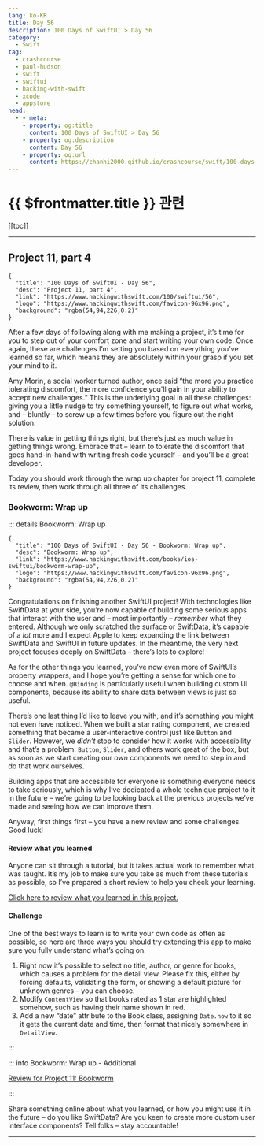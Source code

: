 ```yaml
---
lang: ko-KR
title: Day 56
description: 100 Days of SwiftUI > Day 56
category:
  - Swift
tag: 
  - crashcourse
  - paul-hudson
  - swift
  - swiftui
  - hacking-with-swift
  - xcode
  - appstore
head:
  - - meta:
    - property: og:title
      content: 100 Days of SwiftUI > Day 56
    - property: og:description
      content: Day 56
    - property: og:url
      content: https://chanhi2000.github.io/crashcourse/swift/100-days-of-swiftui/56.html
---
```


# {{ $frontmatter.title }} 관련

[[toc]]

---

## Project 11, part 4

```component VPCard
{
  "title": "100 Days of SwiftUI - Day 56",
  "desc": "Project 11, part 4",
  "link": "https://www.hackingwithswift.com/100/swiftui/56",
  "logo": "https://www.hackingwithswift.com/favicon-96x96.png",
  "background": "rgba(54,94,226,0.2)"
}
```

After a few days of following along with me making a project, it’s time for you to step out of your comfort zone and start writing your own code. Once again, these are challenges I’m setting you based on everything you’ve learned so far, which means they are absolutely within your grasp if you set your mind to it.

Amy Morin, a social worker turned author, once said “the more you practice tolerating discomfort, the more confidence you'll gain in your ability to accept new challenges.” This is the underlying goal in all these challenges: giving you a little nudge to try something yourself, to figure out what works, and – bluntly – to screw up a few times before you figure out the right solution.

There is value in getting things right, but there’s just as much value in getting things wrong. Embrace that – learn to tolerate the discomfort that goes hand-in-hand with writing fresh code yourself – and you’ll be a great developer.

Today you should work through the wrap up chapter for project 11, complete its review, then work through all three of its challenges.

### Bookworm: Wrap up

::: details Bookworm: Wrap up

```component VPCard
{
  "title": "100 Days of SwiftUI - Day 56 - Bookworm: Wrap up",
  "desc": "Bookworm: Wrap up",
  "link": "https://www.hackingwithswift.com/books/ios-swiftui/bookworm-wrap-up",
  "logo": "https://www.hackingwithswift.com/favicon-96x96.png",
  "background": "rgba(54,94,226,0.2)"
}
```

Congratulations on finishing another SwiftUI project! With technologies like SwiftData at your side, you’re now capable of building some serious apps that interact with the user and – most importantly – _remember_ what they entered. Although we only scratched the surface or SwiftData, it’s capable of a _lot_ more and I expect Apple to keep expanding the link between SwiftData and SwiftUI in future updates. In the meantime, the very next project focuses deeply on SwiftData – there’s lots to explore!

As for the other things you learned, you’ve now even more of SwiftUI’s property wrappers, and I hope you’re getting a sense for which one to choose and when. `@Binding` is particularly useful when building custom UI components, because its ability to share data between views is just so useful.

There’s one last thing I’d like to leave you with, and it’s something you might not even have noticed. When we built a star rating component, we created something that became a user-interactive control just like `Button` and `Slider`. However, we _didn’t_ stop to consider how it works with accessibility and that’s a problem: `Button`, `Slider`, and others work great of the box, but as soon as we start creating our _own_ components we need to step in and do that work ourselves.

Building apps that are accessible for everyone is something everyone needs to take seriously, which is why I’ve dedicated a whole technique project to it in the future – we’re going to be looking back at the previous projects we’ve made and seeing how we can improve them.

Anyway, first things first – you have a new review and some challenges. Good luck!

#### Review what you learned

Anyone can sit through a tutorial, but it takes actual work to remember what was taught. It’s my job to make sure you take as much from these tutorials as possible, so I’ve prepared a short review to help you check your learning.

[Click here to review what you learned in this project.][bookworm]

#### Challenge

One of the best ways to learn is to write your own code as often as possible, so here are three ways you should try extending this app to make sure you fully understand what’s going on.

1. Right now it’s possible to select no title, author, or genre for books, which causes a problem for the detail view. Please fix this, either by forcing defaults, validating the form, or showing a default picture for unknown genres – you can choose.
2. Modify `ContentView` so that books rated as 1 star are highlighted somehow, such as having their name shown in red.
3. Add a new “date” attribute to the Book class, assigning `Date.now` to it so it gets the current date and time, then format that nicely somewhere in `DetailView`.

:::

::: info Bookworm: Wrap up - Additional

[Review for Project 11: Bookworm][bookworm]

:::

Share something online about what you learned, or how you might use it in the future – do you like SwiftData? Are you keen to create more custom user interface components? Tell folks – stay accountable!

---

<TagLinks />

[bookworm]: https://www.hackingwithswift.com/review/ios-swiftui/bookworm